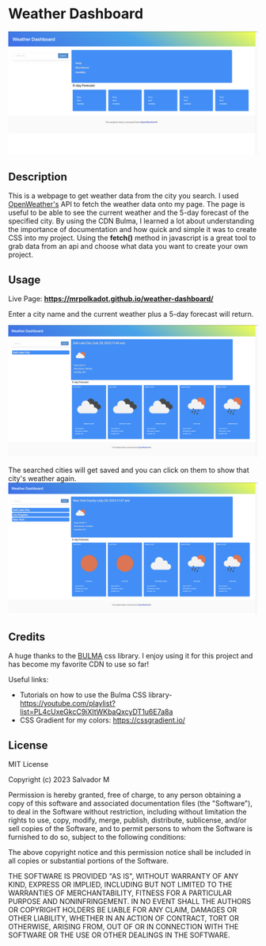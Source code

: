 # Weather Dashboard


![Weather dashboard start page](./assets/screenshots/weather-page.png)

## Description


This is a webpage to get weather data from the city you search. I used [OpenWeather's](https://openweathermap.org/) API to fetch the weather data onto my page. The page is useful to be able to see the current weather and the 5-day forecast of the specified city. By using the CDN Bulma, I learned a lot about understanding the importance of documentation and how quick and simple it was to create CSS into my project. Using the **fetch()** method in javascript is a great tool to grab data from an api and choose what data you want to create your own project.


## Usage

Live Page: **https://mrpolkadot.github.io/weather-dashboard/**

Enter a city name and the current weather plus a 5-day forecast will return.
   
![alt text](./assets/screenshots/city-weather.png)



The searched cities will get saved and you can click on them to show that city's weather again. 
![alt text](./assets/screenshots/saved-cities.png)

    


## Credits

A huge thanks to the [BULMA](https://bulma.io/) css library. I enjoy using it for this project and has become my favorite CDN to use so far!

Useful links:
* Tutorials on how to use the Bulma CSS library- https://youtube.com/playlist?list=PL4cUxeGkcC9iXItWKbaQxcyDT1u6E7a8a
* CSS Gradient for my colors: https://cssgradient.io/

## License

MIT License

Copyright (c) 2023 Salvador M

Permission is hereby granted, free of charge, to any person obtaining a copy
of this software and associated documentation files (the "Software"), to deal
in the Software without restriction, including without limitation the rights
to use, copy, modify, merge, publish, distribute, sublicense, and/or sell
copies of the Software, and to permit persons to whom the Software is
furnished to do so, subject to the following conditions:

The above copyright notice and this permission notice shall be included in all
copies or substantial portions of the Software.

THE SOFTWARE IS PROVIDED "AS IS", WITHOUT WARRANTY OF ANY KIND, EXPRESS OR
IMPLIED, INCLUDING BUT NOT LIMITED TO THE WARRANTIES OF MERCHANTABILITY,
FITNESS FOR A PARTICULAR PURPOSE AND NONINFRINGEMENT. IN NO EVENT SHALL THE
AUTHORS OR COPYRIGHT HOLDERS BE LIABLE FOR ANY CLAIM, DAMAGES OR OTHER
LIABILITY, WHETHER IN AN ACTION OF CONTRACT, TORT OR OTHERWISE, ARISING FROM,
OUT OF OR IN CONNECTION WITH THE SOFTWARE OR THE USE OR OTHER DEALINGS IN THE
SOFTWARE.


